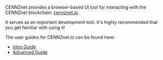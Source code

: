 CENNZnet provides a browser-based UI tool for interacting with the CENNZnet blockchain: [cennznet.io](https://cennznet.io/).

It serves as an important development tool. It's highly recommended that you get familiar with using it!

The user guides for CENNZnet.io can be found here:
* [Intro Guide](https://medium.com/centrality/using-cennznet-io-ac5a90f9a2cb)
* [Advanced Guide](https://medium.com/centrality/advanced-guide-to-cennznet-io-33be90f26ff3)
